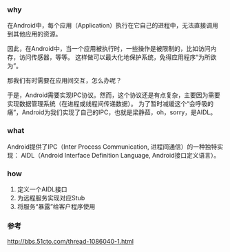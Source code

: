 ### why
在Android中，每个应用（Application）执行在它自己的进程中，无法直接调用到其他应用的资源。

因此，在Android中，当一个应用被执行时，一些操作是被限制的，比如访问内存，访问传感器，等等。
这样做可以最大化地保护系统，免得应用程序“为所欲为”。

那我们有时需要在应用间交互，怎么办呢？

于是，Android需要实现IPC协议。然而，这个协议还是有点复杂，主要因为需要实现数据管理系统（在进程或线程间传递数据）。
为了暂时减缓这个“会呼吸的痛”，Android为我们实现了自己的IPC，也就是梁静茹，oh，sorry，是AIDL。

### what
Android提供了IPC（Inter Process Communication, 进程间通信）的一种独特实现：
AIDL（Android Interface Definition Language, Android接口定义语言）。

### how
1. 定义一个AIDL接口
2. 为远程服务实现对应Stub
3. 将服务“暴露”给客户程序使用

### 参考
http://bbs.51cto.com/thread-1086040-1.html













